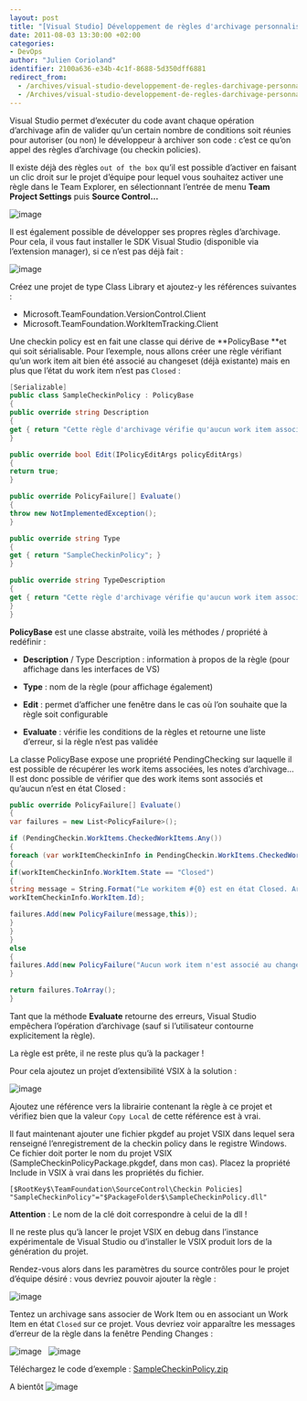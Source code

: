 ```yaml
---
layout: post
title: "[Visual Studio] Développement de règles d'archivage personnalisées pour TFS"
date: 2011-08-03 13:30:00 +02:00
categories:
- DevOps
author: "Julien Corioland"
identifier: 2100a636-e34b-4c1f-8688-5d350dff6881
redirect_from:
  - /archives/visual-studio-developpement-de-regles-darchivage-personnalisees-pour-tfs
  - /Archives/visual-studio-developpement-de-regles-darchivage-personnalisees-pour-tfs
---
```


Visual Studio permet d’exécuter du code avant chaque opération d’archivage afin de valider qu’un certain nombre de conditions soit réunies pour autoriser (ou non) le développeur à archiver son code : c’est ce qu’on appel des règles d’archivage (ou checkin policies).

Il existe déjà des règles `out of the box` qu’il est possible d’activer en faisant un clic droit sur le projet d’équipe pour lequel vous souhaitez activer une règle dans le Team Explorer, en sélectionnant l’entrée de menu **Team Project Settings** puis **Source Control…**

![image](/images/visual-studio-developpement-de-regles-darchivage-personnalisees-pour-tfs/bdbc514f-c1f2-4c55-bbcf-97b1707c748b.jpg)

Il est également possible de développer ses propres règles d’archivage. Pour cela, il vous faut installer le SDK Visual Studio (disponible via l’extension manager), si ce n’est pas déjà fait :

![image](/images/visual-studio-developpement-de-regles-darchivage-personnalisees-pour-tfs/09e4c37f-a9a7-4b50-8749-c15a3a9476d9.jpg)

Créez une projet de type Class Library et ajoutez-y les références suivantes :

- Microsoft.TeamFoundation.VersionControl.Client
- Microsoft.TeamFoundation.WorkItemTracking.Client

Une checkin policy est en fait une classe qui dérive de **PolicyBase **et qui soit sérialisable. Pour l’exemple, nous allons créer une règle vérifiant qu’un work item ait bien été associé au changeset (déjà existante) mais en plus que l’état du work item n’est pas `Closed` :

```csharp
[Serializable]
public class SampleCheckinPolicy : PolicyBase
{
public override string Description
{
get { return "Cette règle d'archivage vérifie qu'aucun work item associé au changeset n'est en état Closed."; }
}

public override bool Edit(IPolicyEditArgs policyEditArgs)
{
return true;
}

public override PolicyFailure[] Evaluate()
{
throw new NotImplementedException();
}

public override string Type
{
get { return "SampleCheckinPolicy"; }
}

public override string TypeDescription
{
get { return "Cette règle d'archivage vérifie qu'aucun work item associé au changeset n'est en état Closed."; }
}
}
```

**PolicyBase** est une classe abstraite, voilà les méthodes / propriété à redéfinir :

- **Description** / Type Description : information à propos de la règle (pour affichage dans les interfaces de VS)

- **Type** : nom de la règle (pour affichage également)

- **Edit** : permet d’afficher une fenêtre dans le cas où l’on souhaite que la règle soit configurable

- **Evaluate** : vérifie les conditions de la règles et retourne une liste d’erreur, si la règle n’est pas validée

La classe PolicyBase expose une propriété PendingChecking sur laquelle il est possible de récupérer les work items associées, les notes d’archivage… Il est donc possible de vérifier que des work items sont associés et qu’aucun n’est en état Closed :

```csharp
public override PolicyFailure[] Evaluate()
{
var failures = new List<PolicyFailure>();

if (PendingCheckin.WorkItems.CheckedWorkItems.Any())
{
foreach (var workItemCheckinInfo in PendingCheckin.WorkItems.CheckedWorkItems)
{
if(workItemCheckinInfo.WorkItem.State == "Closed")
{
string message = String.Format("Le workitem #{0} est en état Closed. Archivage impossible",
workItemCheckinInfo.WorkItem.Id);

failures.Add(new PolicyFailure(message,this));
}
}
}
else
{
failures.Add(new PolicyFailure("Aucun work item n'est associé au changeset !", this));
}

return failures.ToArray();
}
```

Tant que la méthode **Evaluate** retourne des erreurs, Visual Studio empêchera l’opération d’archivage (sauf si l’utilisateur contourne explicitement la règle).

La règle est prête, il ne reste plus qu’à la packager !

Pour cela ajoutez un projet d’extensibilité VSIX à la solution :

![image](/images/visual-studio-developpement-de-regles-darchivage-personnalisees-pour-tfs/01b3bc1d-607a-452b-a255-ece4bac497fd.jpg)

Ajoutez une référence vers la librairie contenant la règle à ce projet et vérifiez bien que la valeur `Copy Local` de cette référence est à vrai.

Il faut maintenant ajouter une fichier pkgdef au projet VSIX dans lequel sera renseigné l’enregistrement de la checkin policy dans le registre Windows. Ce fichier doit porter le nom du projet VSIX (SampleCheckinPolicyPackage.pkgdef, dans mon cas). Placez la propriété Include in VSIX à vrai dans les propriétés du fichier.

```
[$RootKey$\TeamFoundation\SourceControl\Checkin Policies]
"SampleCheckinPolicy"="$PackageFolder$\SampleCheckinPolicy.dll"
```

**Attention** : Le nom de la clé doit correspondre à celui de la dll !

Il ne reste plus qu’à lancer le projet VSIX en debug dans l’instance expérimentale de Visual Studio ou d’installer le VSIX produit lors de la génération du projet.

Rendez-vous alors dans les paramètres du source contrôles pour le projet d’équipe désiré : vous devriez pouvoir ajouter la règle :

![image](/images/visual-studio-developpement-de-regles-darchivage-personnalisees-pour-tfs/c4425d3c-1756-4319-8221-1eab1c37e878.jpg)

Tentez un archivage sans associer de Work Item ou en associant un Work Item en état `Closed` sur ce projet. Vous devriez voir apparaître les messages d’erreur de la règle dans la fenêtre Pending Changes :

![image](/images/visual-studio-developpement-de-regles-darchivage-personnalisees-pour-tfs/32c35f33-fcec-41ce-a9f2-5e675b7e0ab3.jpg)   ![image](/images/visual-studio-developpement-de-regles-darchivage-personnalisees-pour-tfs/32c35f33-fcec-41ce-a9f2-5e675b7e0ab3.jpg)

Téléchargez le code d’exemple : [SampleCheckinPolicy.zip](http://juliencorioland.blob.core.windows.net/publicfiles/SampleCheckinPolicy.zip)

A bientôt ![image](/images/visual-studio-developpement-de-regles-darchivage-personnalisees-pour-tfs/94ebabfb-a870-4864-ac59-4fe875949036.jpg)

